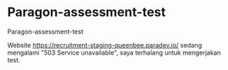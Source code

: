 # Paragon-assessment-test
Paragon-assessment-test

Website https://recruitment-staging-queenbee.paradev.io/ sedang mengalami "503 Service unavailable", saya terhalang untuk mengerjakan test.
